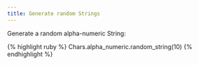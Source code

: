 ```yaml
---
title: Generate random Strings
---
```


Generate a random alpha-numeric String:

{% highlight ruby %}
Chars.alpha_numeric.random_string(10)
{% endhighlight %}
